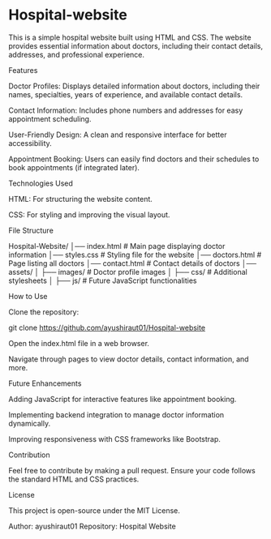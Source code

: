 # Hospital-website
This is a simple hospital website built using HTML and CSS. The website provides essential information about doctors, including their contact details, addresses, and professional experience.

Features

Doctor Profiles: Displays detailed information about doctors, including their names, specialties, years of experience, and available contact details.

Contact Information: Includes phone numbers and addresses for easy appointment scheduling.

User-Friendly Design: A clean and responsive interface for better accessibility.

Appointment Booking: Users can easily find doctors and their schedules to book appointments (if integrated later).

Technologies Used

HTML: For structuring the website content.

CSS: For styling and improving the visual layout.

File Structure

Hospital-Website/
│── index.html        # Main page displaying doctor information
│── styles.css        # Styling file for the website
│── doctors.html      # Page listing all doctors
│── contact.html      # Contact details of doctors
│── assets/
│   ├── images/       # Doctor profile images
│   ├── css/          # Additional stylesheets
│   ├── js/           # Future JavaScript functionalities

How to Use

Clone the repository:

git clone https://github.com/ayushiraut01/Hospital-website

Open the index.html file in a web browser.

Navigate through pages to view doctor details, contact information, and more.

Future Enhancements

Adding JavaScript for interactive features like appointment booking.

Implementing backend integration to manage doctor information dynamically.

Improving responsiveness with CSS frameworks like Bootstrap.

Contribution

Feel free to contribute by making a pull request. Ensure your code follows the standard HTML and CSS practices.

License

This project is open-source under the MIT License.

Author: ayushiraut01
Repository: Hospital Website

